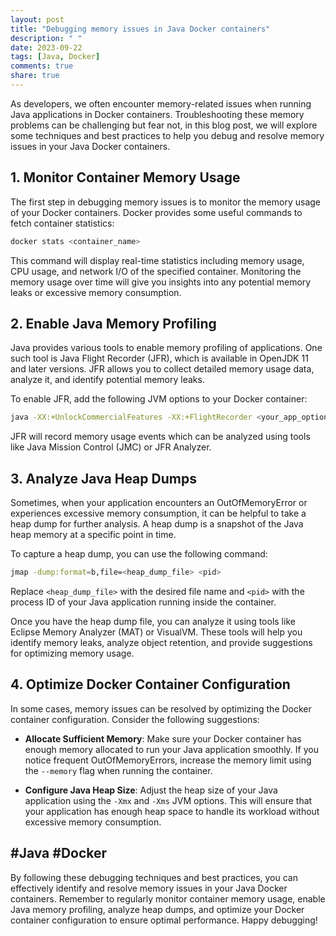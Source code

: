 ```yaml
---
layout: post
title: "Debugging memory issues in Java Docker containers"
description: " "
date: 2023-09-22
tags: [Java, Docker]
comments: true
share: true
---
```


As developers, we often encounter memory-related issues when running Java applications in Docker containers. Troubleshooting these memory problems can be challenging but fear not, in this blog post, we will explore some techniques and best practices to help you debug and resolve memory issues in your Java Docker containers.

## 1. Monitor Container Memory Usage

The first step in debugging memory issues is to monitor the memory usage of your Docker containers. Docker provides some useful commands to fetch container statistics:

```bash
docker stats <container_name>
```

This command will display real-time statistics including memory usage, CPU usage, and network I/O of the specified container. Monitoring the memory usage over time will give you insights into any potential memory leaks or excessive memory consumption.

## 2. Enable Java Memory Profiling

Java provides various tools to enable memory profiling of applications. One such tool is Java Flight Recorder (JFR), which is available in OpenJDK 11 and later versions. JFR allows you to collect detailed memory usage data, analyze it, and identify potential memory leaks.

To enable JFR, add the following JVM options to your Docker container:

```bash
java -XX:+UnlockCommercialFeatures -XX:+FlightRecorder <your_app_options>
```

JFR will record memory usage events which can be analyzed using tools like Java Mission Control (JMC) or JFR Analyzer.

## 3. Analyze Java Heap Dumps

Sometimes, when your application encounters an OutOfMemoryError or experiences excessive memory consumption, it can be helpful to take a heap dump for further analysis. A heap dump is a snapshot of the Java heap memory at a specific point in time.

To capture a heap dump, you can use the following command:

```bash
jmap -dump:format=b,file=<heap_dump_file> <pid>
```

Replace `<heap_dump_file>` with the desired file name and `<pid>` with the process ID of your Java application running inside the container.

Once you have the heap dump file, you can analyze it using tools like Eclipse Memory Analyzer (MAT) or VisualVM. These tools will help you identify memory leaks, analyze object retention, and provide suggestions for optimizing memory usage.

## 4. Optimize Docker Container Configuration

In some cases, memory issues can be resolved by optimizing the Docker container configuration. Consider the following suggestions:

- **Allocate Sufficient Memory**: Make sure your Docker container has enough memory allocated to run your Java application smoothly. If you notice frequent OutOfMemoryErrors, increase the memory limit using the `--memory` flag when running the container.

- **Configure Java Heap Size**: Adjust the heap size of your Java application using the `-Xmx` and `-Xms` JVM options. This will ensure that your application has enough heap space to handle its workload without excessive memory consumption.

## #Java #Docker

By following these debugging techniques and best practices, you can effectively identify and resolve memory issues in your Java Docker containers. Remember to regularly monitor container memory usage, enable Java memory profiling, analyze heap dumps, and optimize your Docker container configuration to ensure optimal performance. Happy debugging!